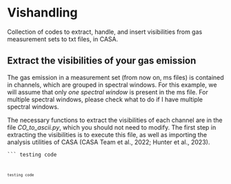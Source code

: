 # Vishandling

Collection of codes to extract, handle, and insert visibilities from gas measurement sets to txt files, in CASA. 

## Extract the visibilities of your gas emission

The gas emission in a measurement set (from now on, ms files) is contained in channels, which are grouped in spectral windows. For this example, we will assume that only *one spectral window* is present in the ms file. For multiple spectral windows, please check what to do if I have multiple spectral windows.

The necessary functions to extract the visibilities of each channel are in the file *CO_to_ascii.py*, which you should not need to modify. The first step in extracting the visibilities is to execute this file, as well as importing the analysis utilities of CASA (CASA Team et al., 2022; Hunter et al., 2023). 

<code>\`\`\`
testing code
<code>

```
testing code
```

